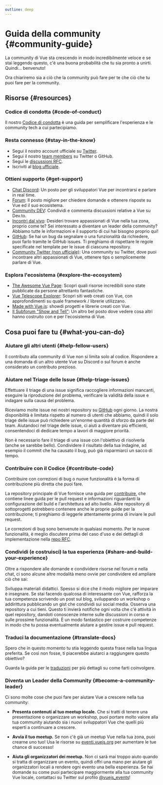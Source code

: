 ```yaml
---
outline: deep
---
```


# Guida della community {#community-guide}

La community di Vue sta crescendo in modo incredibilmente veloce e se stai leggendo questo, c'è una buona probabilità che tu sia pronto a unirti. Quindi... benvenuto!

Ora chiariremo sia a ciò che la community può fare per te che ciò che tu puoi fare per la community.

## Risorse {#resources}

### Codice di condotta {#code-of-conduct}

Il nostro [Codice di condotta](/about/coc) è una guida per semplificare l'esperienza e le community tech a cui partecipiamo.

### Resta connesso {#stay-in-the-know}

- Segui il nostro account ufficiale su [Twitter](https://twitter.com/vuejs).
- Segui il nostro [team members](./team) su Twitter o GitHub.
- Segui le [discussioni RFC](https://github.com/vuejs/rfcs).
- Iscriviti al [blog ufficiale](https://blog.vuejs.org/).

### Ottieni supporto {#get-support}

- [Chat Discord](https://chat.vuejs.org/): Un posto per gli sviluppatori Vue per incontrarsi e parlare in real time.
- [Forum](https://forum.vuejs.org/): Il posto migliore per chiedere domande e ottenere risposte su Vue ed il suo ecosistema.
- [Community DEV](https://dev.to/t/vue): Condividi e commenta discussioni relative a Vue su Dev.to.
- [Incontri dal vivo](https://events.vuejs.org/meetups): Desideri trovare appassionati di Vue nella tua zona, proprio come te? Sei interessato a diventare un leader della community? Abbiamo tutte le informazioni e il supporto di cui hai bisogno proprio qui!
- [GitHub](https://github.com/vuejs): Se hai un bug da segnalare o una funzionalità da richiedere, puoi farlo tramite le GitHub issues. Ti preghiamo di rispettare le regole specificate nel template per le issue di ciascuna repository.
- [Community Twitter (non ufficiale)](https://twitter.com/i/communities/1516368750634840064): Una community su Twitter, dove puoi incontrare altri appassionati di Vue, ottenere tips o semplicemente parlare di Vue.

### Esplora l'ecosistema {#explore-the-ecosystem}

- [The Awesome Vue Page](https://github.com/vuejs/awesome-vue): Scopri quali risorse incredibili sono state pubblicate da persone altrettanto fantastiche.
- [Vue Telescope Explorer](https://vuetelescope.com/explore): Scopri siti web creati con Vue,
  con approfondimenti su quale framework / librerie utilizzano.
- [Made with Vue.js](https://madewithvuejs.com/): showdi progetti e librerie creati con Vue.
- [Il Subforum "Show and Tell"](https://forum.vuejs.org/c/show-and-tell): Un altro bel posto dove vedere cosa altri hanno costruito con e per l'ecosistema di Vue.

## Cosa puoi fare tu {#what-you-can-do}

### Aiutare gli altri utenti {#help-fellow-users}

Il contributo alla community di Vue non si limita solo al codice. Rispondere a una domanda di un altro utente Vue su Discord o sul forum è anche considerato un contributo prezioso.

### Aiutare nel Triage delle Issue {#help-triage-issues}

Effettuare il triage di una issue significa raccogliere informazioni mancanti, eseguire la riproduzione del problema, verificare la validità della issue e indagare sulla causa del problema.

Riceviamo molte issue nei nostri repository su [GitHub](https://github.com/vuejs) ogni giorno. La nostra disponibilità è limitata rispetto al numero di utenti che abbiamo, quindi il solo triage delle issue può richiedere un'enorme quantità di sforzo da parte del team. Aiutandoci nel triage delle issue, ci aiuti a diventare più efficienti, consentendoci di dedicare tempo a lavori di maggiore priorità.

Non è necessario fare il triage di una issue con l'obiettivo di risolverla (anche se sarebbe bello). Condividere il risultato della tua indagine, ad esempio il commit che ha causato il bug, può già risparmiarci un sacco di tempo.

### Contribuire con il Codice {#contribute-code}

Contribuire con correzioni di bug o nuove funzionalità è la forma di contribuzione più diretta che puoi fare.

La repository principale di Vue fornisce una guida per [contribuire](https://github.com/vuejs/core/blob/main/.github/contributing.md), che contiene linee guida per le pull request e informazioni riguardanti la configurazione del build e l'architettura ad alto livello. Altre repository di sottoprogetti potrebbero contenere anche le proprie guide per la contribuzione; ti preghiamo di leggerle attentamente prima di inviare le pull request.

Le correzioni di bug sono benvenute in qualsiasi momento. Per le nuove funzionalità, è meglio discutere prima del caso d'uso e dei dettagli di implementazione nella [repo RFC](https://github.com/vuejs/rfcs/discussions).

### Condividi (e costruisci) la tua esperienza {#share-and-build-your-experience}

Oltre a rispondere alle domande e condividere risorse nel forum e nella chat, ci sono alcune altre modalità meno ovvie per condividere ed ampliare ciò che sai:

Sviluppa materiali didattici. Spesso si dice che il modo migliore per imparare è insegnare. Se stai facendo qualcosa di interessante con Vue, rafforza la tua competenza scrivendo un post sul blog, sviluppando un workshop o addirittura pubblicando un gist che condividi sui social media.
Osserva una repository a cui tieni. Questo ti invierà notifiche ogni volta che c'è attività in quel repository, dandoti conoscenze interne sulle discussioni in corso e sulle prossime funzionalità. È un modo fantastico per costruire competenze in modo che tu possa eventualmente aiutare a gestire issue e pull request.

### Traduci la documentazione {#translate-docs}

Spero che in questo momento tu stia leggendo questa frase nella tua lingua preferita. Se così non fosse, ti piacerebbe aiutarci a raggiungere questo obiettivo?

Guarda la guida per le [traduzioni](/translations/) per più dettagli su come farti coinvolgere.

### Diventa un Leader della Community {#become-a-community-leader}

Ci sono molte cose che puoi fare per aiutare Vue a crescere nella tua community:

- **Presenta contenuti al tuo meetup locale.** Che si tratti di tenere una presentazione o organizzare un workshop, puoi portare molto valore alla tua community aiutando sia i nuovi sviluppatori Vue che quelli più esperti a continuare a crescere.
- **Avvia il tuo meetup.** Se non c'è già un meetup Vue nella tua zona, puoi crearne uno tuo! Usa le risorse su [eventi.vuejs.org](https://events.vuejs.org/resources/#getting-started) per aumentare le tue chance di successo!

- **Aiuta gli organizzatori dei meetup.** Non ci sarà mai troppo aiuto quando si tratta di organizzare un evento, quindi offri una mano per aiutare gli organizzatori locali a rendere ogni evento una bella esperienza.
  Se hai domande su come puoi partecipare maggiormente alla tua community Vue locale, contattaci su Twitter sul profilo [@vuejs_events](https://www.twitter.com/vuejs_events)!
